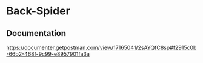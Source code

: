 ﻿# Back-Spider

## Documentation
https://documenter.getpostman.com/view/17165041/2sAYQfC8sp#f2915c0b-66b2-468f-9c99-e8957901fa3a
